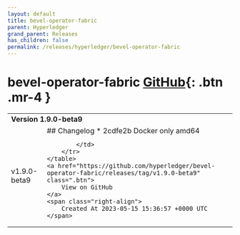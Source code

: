 ```yaml
---
layout: default
title: bevel-operator-fabric
parent: Hyperledger
grand_parent: Releases
has_children: false
permalink: /releases/hyperledger/bevel-operator-fabric
---
```


# bevel-operator-fabric <span class="fs-3 right-align">[GitHub](https://github.com/hyperledger/bevel-operator-fabric){: .btn .mr-4 }</span>


<div>
    <table>
        <tr>
            <td colspan="2">
                <b>
                    Version 1.9.0-beta9
                </b>
            </td>
        </tr>
        <tr>
            <td>
                <span class="chip">
                    v1.9.0-beta9
                </span>
            </td>
            <td>
                ## Changelog
* 2cdfe2b Docker only amd64


            </td>
        </tr>
    </table>
    <a href="https://github.com/hyperledger/bevel-operator-fabric/releases/tag/v1.9.0-beta9" class=".btn">
        View on GitHub
    </a>
    <span class="right-align">
        Created At 2023-05-15 15:36:57 +0000 UTC
    </span>
</div>

